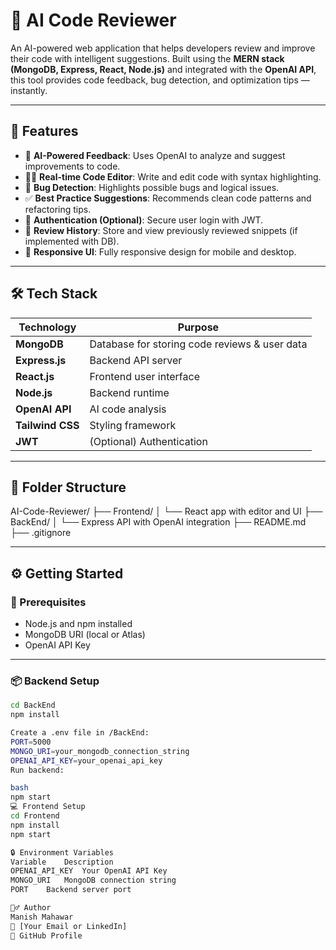 # 🤖 AI Code Reviewer

An AI-powered web application that helps developers review and improve their code with intelligent suggestions. Built using the **MERN stack (MongoDB, Express, React, Node.js)** and integrated with the **OpenAI API**, this tool provides code feedback, bug detection, and optimization tips — instantly.

---

## 🚀 Features

- 🧠 **AI-Powered Feedback**: Uses OpenAI to analyze and suggest improvements to code.
- 🧑‍💻 **Real-time Code Editor**: Write and edit code with syntax highlighting.
- 🐛 **Bug Detection**: Highlights possible bugs and logical issues.
- ✅ **Best Practice Suggestions**: Recommends clean code patterns and refactoring tips.
- 🔐 **Authentication (Optional)**: Secure user login with JWT.
- 🧾 **Review History**: Store and view previously reviewed snippets (if implemented with DB).
- 📱 **Responsive UI**: Fully responsive design for mobile and desktop.

---

## 🛠️ Tech Stack

| Technology    | Purpose                     |
|---------------|-----------------------------|
| **MongoDB**   | Database for storing code reviews & user data |
| **Express.js**| Backend API server          |
| **React.js**  | Frontend user interface     |
| **Node.js**   | Backend runtime             |
| **OpenAI API**| AI code analysis            |
| **Tailwind CSS** | Styling framework        |
| **JWT**       | (Optional) Authentication   |

---

## 📁 Folder Structure
AI-Code-Reviewer/
├── Frontend/
│ └── React app with editor and UI
├── BackEnd/
│ └── Express API with OpenAI integration
├── README.md
├── .gitignore


---

## ⚙️ Getting Started

### 🔧 Prerequisites
- Node.js and npm installed
- MongoDB URI (local or Atlas)
- OpenAI API Key

---

### 📦 Backend Setup

```bash
cd BackEnd
npm install

Create a .env file in /BackEnd:
PORT=5000
MONGO_URI=your_mongodb_connection_string
OPENAI_API_KEY=your_openai_api_key
Run backend:

bash
npm start
💻 Frontend Setup
cd Frontend
npm install
npm start

🔒 Environment Variables
Variable	Description
OPENAI_API_KEY	Your OpenAI API Key
MONGO_URI	MongoDB connection string
PORT	Backend server port

🙋‍♂️ Author
Manish Mahawar
📧 [Your Email or LinkedIn]
🔗 GitHub Profile





